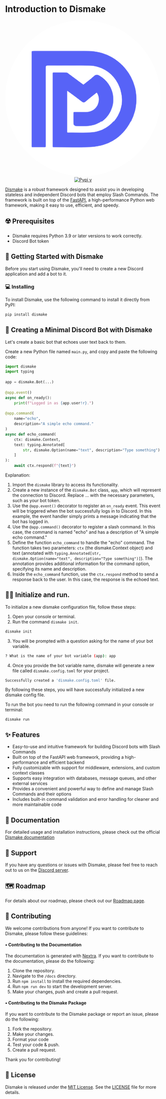 # Introduction to Dismake

<p align="center">
  <img src="/docs/public/logo.png" alt="Dismake Logo"  style="border-radius:50%"/>
   <a href="https://pypi.org/project/dismake/">
   <img src="https://badge.fury.io/py/dismake.svg" alt="Pypi v" />
   </a>
</p>

[Dismake](https://github.com/PranoyMajumdar/dismake) is a robust framework designed to assist you in developing stateless and independent Discord bots that employ Slash Commands. The framework is built on top of the [FastAPI](https://fastapi.tiangolo.com), a high-performance Python web framework, making it easy to use, efficient, and speedy.

## ☢️ Prerequisites
- Dismake requires Python 3.9 or later versions to work correctly. 
- Discord Bot token 

## 🏁 Getting Started with Dismake
Before you start using Dismake, you'll need to create a new Discord application and add a bot to it.

### 💻 Installing
To install Dismake, use the following command to install it directly from PyPI:
```bash
pip install dismake
```

## 🤖 Creating a Minimal Discord Bot with Dismake
Let's create a basic bot that echoes user text back to them.

Create a new Python file named `main.py`, and copy and paste the following code:
```py
import dismake
import typing

app = dismake.Bot(...)

@app.event()
async def on_ready():
    print(f"Logged in as {app.user!r}.")

@app.command(
    name="echo",
    description="A simple echo command."
)
async def echo_command(
    ctx: dismake.Context,
    text: typing.Annotated[
        str, dismake.Option(name="text", description="Type something")
    ]
):
    await ctx.respond(f"{text}")

```
Explanation:
1. Import the `dismake` library to access its functionality.
2. Create a new instance of the `dismake.Bot` class, `app`, which will represent the connection to Discord. Replace ... with the necessary parameters, such as your bot token.
3. Use the `@app.event()` decorator to register an `on_ready` event. This event will be triggered when the bot successfully logs in to Discord. In this example, the event handler simply prints a message indicating that the bot has logged in.
4. Use the `@app.command()` decorator to register a slash command. In this case, the command is named "echo" and has a description of "A simple echo command."
5. Define the function `echo_command` to handle the "echo" command. The function takes two parameters: `ctx` (the dismake.Context object) and text (annotated with `typing.Annotated[str, dismake.Option(name="text", description="Type something")]`). The annotation provides additional information for the command option, specifying its name and description.
7. Inside the `echo_command` function, use the `ctx.respond` method to send a response back to the user. In this case, the response is the echoed text.

## 👨‍💻 Initialize and run.

To initialize a new dismake configuration file, follow these steps:

1. Open your console or terminal.
2. Run the command `dismake init`.
```bash
dismake init
```
3. You will be prompted with a question asking for the name of your bot variable.
```bash
? What is the name of your bot variable (app): app
```
4. Once you provide the bot variable name, dismake will generate a new file called `dismake.config.toml` for your project.
```bash
Successfully created a 'dismake.config.toml' file.
```
By following these steps, you will have successfully initialized a new dismake config file. 


To run the bot you need to run the following command in your console or terminal:
```
dismake run
```
## ✨ Features

- Easy-to-use and intuitive framework for building Discord bots with Slash Commands
- Built on top of the FastAPI web framework, providing a high-performance and efficient backend
- Fully customizable with support for middleware, extensions, and custom context classes
- Supports easy integration with databases, message queues, and other external services
- Provides a convenient and powerful way to define and manage Slash Commands and their options
- Includes built-in command validation and error handling for cleaner and more maintainable code

## 📖 Documentation

For detailed usage and installation instructions, please check out the official [Dismake documentation](/docs/pages/index.mdx)

## 🏥 Support

If you have any questions or issues with Dismake, please feel free to reach out to us on the [Discord server](https://discord.gg/your-discord-server-link-here).

## 🗺️ Roadmap

For details about our roadmap, please check out our [Roadmap page](/docs/pages/roadmap.mdx).

## 🤝 Contributing
We welcome contributions from anyone! If you want to contribute to Dismake, please follow these guidelines:

#### • Contributing to the Documentation
The documentation is generated with [Nextra](https://github.com/shuding/nextra). If you want to contribute to the documentation, please do the following:

1. Clone the repository.
2. Navigate to the `/docs` directory.
3. Run `npm install` to install the required dependencies.
4. Run `npm run dev` to start the development server.
5. Make your changes, push and create a pull request.

#### • Contributing to the Dismake Package
If you want to contribute to the Dismake package or report an issue, please do the following:

1. Fork the repository.
2. Make your changes.
3. Format your code 
4. Test your code & push.
5. Create a pull request.

Thank you for contributing!

## 🪪 License

Dismake is released under the [MIT License](https://opensource.org/licenses/MIT). See the [LICENSE](https://github.com/PranoyMajumdar/dismake/blob/main/LICENSE) file for more details.
